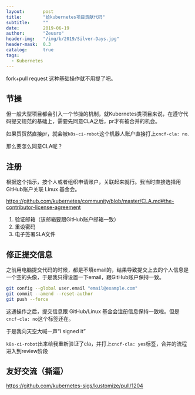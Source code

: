 ```yaml
---
layout:       post
title:        "给kubernetes项目贡献代码"
subtitle:     ""
date:         2019-06-19
author:       "Zeusro"
header-img:   "/img/b/2019/Silver-Days.jpg"
header-mask:  0.3
catalog:      true
tags:
  - Kubernetes 
---
```


fork+pull request 这种基础操作就不用提了吧。


## 节操

但一般大型项目都会引入一个节操的机制，就Kubernetes类项目来说，在遵守代码提交规范的基础上，需要先同意CLA之后，pr才有被合并的机会。

如果贸贸然直接pr，就会被`k8s-ci-robot`这个机器人账户直接打上`cncf-cla: no`.

那么要怎么同意CLA呢？

## 注册

根据这个指示，按个人或者组织申请账户，关联起来就行。我当时直接选择用GitHub账户关联 Linux 基金会。

https://github.com/kubernetes/community/blob/master/CLA.md#the-contributor-license-agreement

1. 验证邮箱（该邮箱要跟GitHub账户邮箱一致）
1. 重设密码
1. 电子签署SLA文件

## 修正提交信息

之前用电脑提交代码的时候，都是不填email的，结果导致提交上去的个人信息是一个空的头像，于是我只得设置一下email，跟GitHub账户保持一致。

```bash
git config --global user.email "email@example.com"
git commit --amend --reset-author
git push --force
```

这通操作之后，提交信息跟 GitHub/Linux 基金会注册信息保持一致啦。但是`cncf-cla: no`这个标签还在。

于是我向天空大喊一声“I signed it”

`k8s-ci-robot`出来给我重新验证了cla，并打上`cncf-cla: yes`标签，合并的流程进入到review阶段

## 友好交流（撕逼）

https://github.com/kubernetes-sigs/kustomize/pull/1204